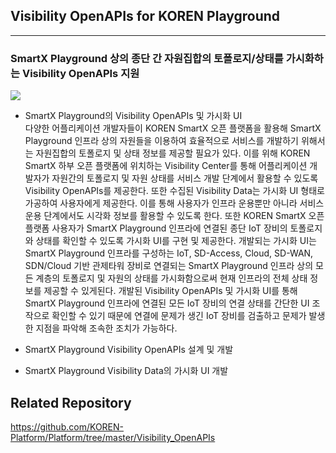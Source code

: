 ## Visibility OpenAPIs for KOREN Playground
--------------------------------------------
### SmartX Playground 상의 종단 간 자원집합의 토폴로지/상태를 가시화하는 Visibility OpenAPIs 지원

![](https://github.com/KOREN-Platform/Platform/blob/master/Images/2-2.png)

- SmartX Playground의 Visibility OpenAPIs 및 가시화 UI  
  다양한 어플리케이션 개발자들이 KOREN SmartX 오픈 플랫폼을 활용해 SmartX Playground 인프라 상의 자원들을 이용하여 효율적으로 서비스를 개발하기 위해서는 자원집합의 토폴로지 및 상태 정보를 제공할 필요가 있다. 이를 위해 KOREN SmartX 하부 오픈 플랫폼에 위치하는 Visibility Center를 통해 어플리케이션 개발자가 자원간의 토폴로지 및 자원 상태를 서비스 개발 단계에서 활용할 수 있도록 Visibility OpenAPIs를 제공한다. 또한 수집된 Visibility Data는 가시화 UI 형태로 가공하여 사용자에게 제공한다. 이를 통해 사용자가 인프라 운용뿐만 아니라 서비스 운용 단계에서도 시각화 정보를 활용할 수 있도록 한다. 또한 KOREN SmartX 오픈 플랫폼 사용자가 SmartX Playground 인프라에 연결된 종단 IoT 장비의 토폴로지와 상태를 확인할 수 있도록 가시화 UI를 구현 및 제공한다. 개발되는 가시화 UI는 SmartX Playground 인프라를 구성하는 IoT, SD-Access, Cloud, SD-WAN, SDN/Cloud 기반 관제타워 장비로 연결되는 SmartX Playground 인프라 상의 모든 계층의 토폴로지 및 자원의 상태를 가시화함으로써 현재 인프라의 전체 상태 정보를 제공할 수 있게된다. 개발된 Visibility OpenAPIs 및 가시화 UI를 통해 SmartX Playground 인프라에 연결된 모든 IoT 장비의 연결 상태를 간단한 UI 조작으로 확인할 수 있기 때문에 연결에 문제가 생긴 IoT 장비를 검출하고 문제가 발생한 지점을 파악해 조속한 조치가 가능하다.

- SmartX Playground Visibility OpenAPIs 설계 및 개발

- SmartX Playground Visibility Data의 가시화 UI 개발

Related Repository
----------------------------
https://github.com/KOREN-Platform/Platform/tree/master/Visibility_OpenAPIs 
